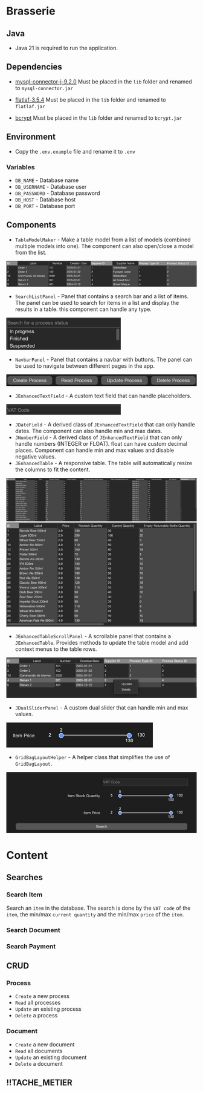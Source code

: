 # Brasserie

## Java
- Java 21 is required to run the application.

## Dependencies

- [mysql-connector-j-9.2.0](https://cdn.mysql.com//Downloads/Connector-J/mysql-connector-j-9.2.0.tar.gz)
Must be placed in the `lib` folder and renamed to `mysql-connector.jar`
- [flatlaf-3.5.4](https://repo1.maven.org/maven2/com/formdev/flatlaf/3.5.4/flatlaf-3.5.4.jar)
Must be placed in the `lib` folder and renamed to `flatlaf.jar`

- [bcrypt](https://repo1.maven.org/maven2/org/mindrot/jbcrypt/0.4/jbcrypt-0.4.jar)
Must be placed in the `lib` folder and renamed to `bcrypt.jar`

## Environment
- Copy the `.env.example` file and rename it to `.env`

### Variables
- `DB_NAME` - Database name
- `DB_USERNAME` - Database user
- `DB_PASSWORD` - Database password
- `DB_HOST` - Database host
- `DB_PORT` - Database port



## Components
- `TableModelMaker` - Make a table model from a list of models (combined multiple models into one). The component can also open/close a model from the list.

![tableMaker_readme.png](resources%2FreadmeImages%2FtableMaker_readme.png)



- `SearchListPanel` - Panel that contains a search bar and a list of items. The panel can be used to search for items in a list and display the results in a table. this component can handle any type.

![searchByLabel_readme.png](resources%2FreadmeImages%2FsearchByLabel_readme.png)

- `NavbarPanel` - Panel that contains a navbar with buttons. The panel can be used to navigate between different pages in the app.

![navbar_readme.png](resources%2FreadmeImages%2Fnavbar_readme.png)


- `JEnhancedTextField` - A custom text field that can handle placeholders.

![jEnhancedTextField_readme.png](resources%2FreadmeImages%2FjEnhancedTextField_readme.png)

- `JDateField` - A derived class of `JEnhancedTextField` that can only handle dates. The component can also handle min and max dates.
- `JNumberField` - A derived class of `JEnhancedTextField` that can only handle numbers (INTEGER or FLOAT). float can have custom decimal places. Component can handle min and max values and disable negative values.
- `JEnhancedTable` - A responsive table. The table will automatically resize the columns to fit the content.

![jEnhancedTable_1_readme.png](resources%2FreadmeImages%2FjEnhancedTable_1_readme.png)
![jEnhancedTable_2_readme.png](resources%2FreadmeImages%2FjEnhancedTable_2_readme.png)

- `JEnhancedTableScrollPanel` - A scrollable panel that contains a `JEnhancedTable`. Provides methods to update the table model and add context menus to the table rows.

![jEnhancedTableScroll_readme.png](resources%2FreadmeImages%2FjEnhancedTableScroll_readme.png)

- `JDualSliderPanel` - A custom dual slider that can handle min and max values.

![jDualSlider_readme.png](resources%2FreadmeImages%2FjDualSlider_readme.png)

- `GridBagLayoutHelper` - A helper class that simplifies the use of `GridBagLayout`.

![gridBagLayoutHelper.png](resources%2FreadmeImages%2FgridBagLayoutHelper.png)

# Content
## Searches
### Search Item
Search an `item` in the database. The search is done by the `VAT code` of the `item`, the min/max `current quantity` and the min/max `price` of the `item`.

### Search Document

### Search Payment

## CRUD

### Process
- `Create` a new process
- `Read` all processes
- `Update` an existing process
- `Delete` a process

### Document
- `Create` a new document
- `Read` all documents
- `Update` an existing document
- `Delete` a document

## !!TACHE_METIER

